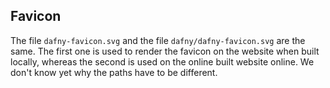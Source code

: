 ## Favicon

The file `dafny-favicon.svg` and the file  `dafny/dafny-favicon.svg` are the same.
The first one is used to render the favicon on the website when built locally, whereas the second is used on the online built website online.
We don't know yet why the paths have to be different.